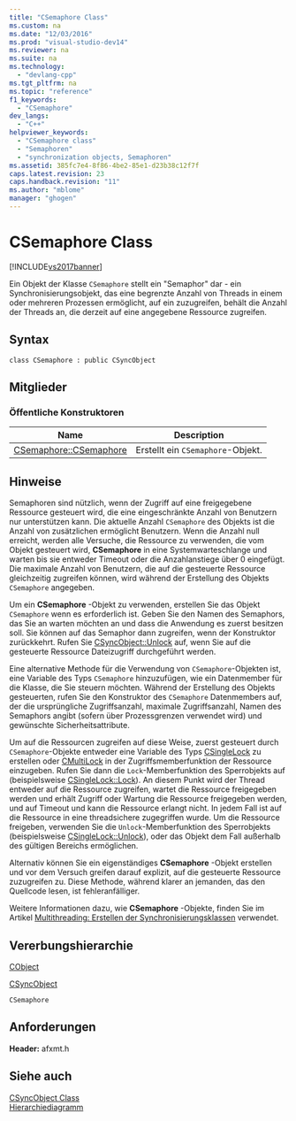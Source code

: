 ```yaml
---
title: "CSemaphore Class"
ms.custom: na
ms.date: "12/03/2016"
ms.prod: "visual-studio-dev14"
ms.reviewer: na
ms.suite: na
ms.technology: 
  - "devlang-cpp"
ms.tgt_pltfrm: na
ms.topic: "reference"
f1_keywords: 
  - "CSemaphore"
dev_langs: 
  - "C++"
helpviewer_keywords: 
  - "CSemaphore class"
  - "Semaphoren"
  - "synchronization objects, Semaphoren"
ms.assetid: 385fc7e4-8f86-4be2-85e1-d23b38c12f7f
caps.latest.revision: 23
caps.handback.revision: "11"
ms.author: "mblome"
manager: "ghogen"
---
```

# CSemaphore Class
[!INCLUDE[vs2017banner](../../assembler/inline/includes/vs2017banner.md)]

Ein Objekt der Klasse `CSemaphore` stellt ein "Semaphor" dar \- ein Synchronisierungsobjekt, das eine begrenzte Anzahl von Threads in einem oder mehreren Prozessen ermöglicht, auf ein zuzugreifen, behält die Anzahl der Threads an, die derzeit auf eine angegebene Ressource zugreifen.  
  
## Syntax  
  
```  
class CSemaphore : public CSyncObject  
```  
  
## Mitglieder  
  
### Öffentliche Konstruktoren  
  
|Name|Description|  
|----------|-----------------|  
|[CSemaphore::CSemaphore](../Topic/CSemaphore::CSemaphore.md)|Erstellt ein `CSemaphore`\-Objekt.|  
  
## Hinweise  
 Semaphoren sind nützlich, wenn der Zugriff auf eine freigegebene Ressource gesteuert wird, die eine eingeschränkte Anzahl von Benutzern nur unterstützen kann.  Die aktuelle Anzahl `CSemaphore` des Objekts ist die Anzahl von zusätzlichen ermöglicht Benutzern.  Wenn die Anzahl null erreicht, werden alle Versuche, die Ressource zu verwenden, die vom Objekt gesteuert wird, **CSemaphore**  in eine Systemwarteschlange und warten bis sie entweder Timeout oder die Anzahlanstiege über 0 eingefügt.  Die maximale Anzahl von Benutzern, die auf die gesteuerte Ressource gleichzeitig zugreifen können, wird während der Erstellung des Objekts `CSemaphore` angegeben.  
  
 Um ein **CSemaphore** \-Objekt zu verwenden, erstellen Sie das Objekt `CSemaphore` wenn es erforderlich ist.  Geben Sie den Namen des Semaphors, das Sie an warten möchten an und dass die Anwendung es zuerst besitzen soll.  Sie können auf das Semaphor dann zugreifen, wenn der Konstruktor zurückkehrt.  Rufen Sie [CSyncObject::Unlock](../Topic/CSyncObject::Unlock.md) auf, wenn Sie auf die gesteuerte Ressource Dateizugriff durchgeführt werden.  
  
 Eine alternative Methode für die Verwendung von `CSemaphore`\-Objekten ist, eine Variable des Typs `CSemaphore` hinzuzufügen, wie ein Datenmember für die Klasse, die Sie steuern möchten.  Während der Erstellung des Objekts gesteuerten, rufen Sie den Konstruktor des `CSemaphore` Datenmembers auf, der die ursprüngliche Zugriffsanzahl, maximale Zugriffsanzahl, Namen des Semaphors angibt \(sofern über Prozessgrenzen verwendet wird\) und gewünschte Sicherheitsattribute.  
  
 Um auf die Ressourcen zugreifen auf diese Weise, zuerst gesteuert durch `CSemaphore`\-Objekte entweder eine Variable des Typs [CSingleLock](../../mfc/reference/csinglelock-class.md) zu erstellen oder [CMultiLock](../../mfc/reference/cmultilock-class.md) in der Zugriffsmemberfunktion der Ressource einzugeben.  Rufen Sie dann die `Lock`\-Memberfunktion des Sperrobjekts auf \(beispielsweise [CSingleLock::Lock](../Topic/CSingleLock::Lock.md)\).  An diesem Punkt wird der Thread entweder auf die Ressource zugreifen, wartet die Ressource freigegeben werden und erhält Zugriff oder Wartung die Ressource freigegeben werden, und auf Timeout und kann die Ressource erlangt nicht.  In jedem Fall ist auf die Ressource in eine threadsichere zugegriffen wurde.  Um die Ressource freigeben, verwenden Sie die `Unlock`\-Memberfunktion des Sperrobjekts \(beispielsweise [CSingleLock::Unlock](../Topic/CSingleLock::Unlock.md)\), oder das Objekt dem Fall außerhalb des gültigen Bereichs ermöglichen.  
  
 Alternativ können Sie ein eigenständiges **CSemaphore** \-Objekt erstellen und vor dem Versuch greifen darauf explizit, auf die gesteuerte Ressource zuzugreifen zu.  Diese Methode, während klarer an jemanden, das den Quellcode lesen, ist fehleranfälliger.  
  
 Weitere Informationen dazu, wie **CSemaphore** \-Objekte, finden Sie im Artikel [Multithreading: Erstellen der Synchronisierungsklassen](../../parallel/multithreading-how-to-use-the-synchronization-classes.md) verwendet.  
  
## Vererbungshierarchie  
 [CObject](../../mfc/reference/cobject-class.md)  
  
 [CSyncObject](../../mfc/reference/csyncobject-class.md)  
  
 `CSemaphore`  
  
## Anforderungen  
 **Header:**  afxmt.h  
  
## Siehe auch  
 [CSyncObject Class](../../mfc/reference/csyncobject-class.md)   
 [Hierarchiediagramm](../../mfc/hierarchy-chart.md)